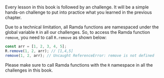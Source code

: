 Every lesson in this book is followed by an challenge. It will be a simple hands-on challenge to put into practice what you learned
in the previous chapter.

Due to a technical limitation, all Ramda functions are namespaced under the global variable `R` in all our challenges. So, to access the Ramda function `remove`, you need to call `R.remove` as shown below:

```js
const arr = [1, 2, 3, 4, 5];
R.remove(1, 2, arr); // [1,4,5]
remove(1, 2, arr); // Uncaught ReferenceError: remove is not defined
```

Please make sure to call Ramda functions with the `R` namespace in all the challenges in this book.
